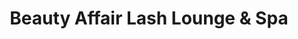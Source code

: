 ---
title: "Beauty Affair Lash Lounge & Spa"
url: /tempe/beauty-affair-lash-lounge-and-spa/
shop: beauty
---